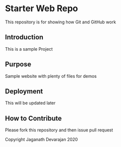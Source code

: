 # Starter Web Repo

This repository is for showing how Git and GitHub work

## Introduction

This is a sample Project

## Purpose

Sample website with plenty of files for demos

## Deployment

This will be updated later

## How to Contribute

Please fork this repository and then issue pull request

Copyright Jaganath Devarajan 2020
